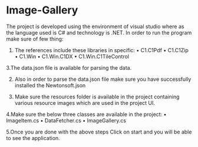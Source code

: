 # Image-Gallery

The project is developed using the environment of visual studio where as the language used is C# and technology is .NET.
In order to run the program make sure of few thing:

1. The references include these libraries in specific:
  • C1.C1Pdf
  • C1.C1Zip
  • C1.Win
  • C1.Win.C1DX
  • C1.Win.C1TileControl

3.The data.json file is available for parsing the data.

2. Also in order to parse the data.json file make sure you have successfully installed the Newtonsoft.json

3. Make sure the resources folder is available in the project containing various resource images which are used in the project UI.

4.Make sure the below three classes are available  in the project:
  • ImageItem.cs
  • DataFetcher.cs
  • ImageGallery.cs

5.Once you are done with the above steps Click on start and you will be able to see the application.

